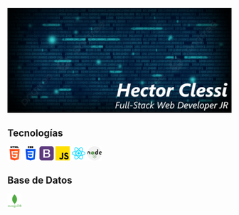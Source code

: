 ![](https://github.com/hectorc2907/hectorc2907/blob/dev/img/fondoimg.PNG)

## Tecnologías

<div>
  <img src="https://github.com/hectorc2907/hectorc2907/blob/dev/img/iconosTecnologias/html.png" width="32" height="32">
  <img src="https://github.com/hectorc2907/hectorc2907/blob/dev/img/iconosTecnologias/css.png" width="32" height="32">
  <img src="https://github.com/hectorc2907/hectorc2907/blob/dev/img/iconosTecnologias/bootstrap.png" width="32" height="32">
  <img src="https://github.com/hectorc2907/hectorc2907/blob/dev/img/iconosTecnologias/JavaScript.png" width="32" height="32">
  <img src="https://github.com/hectorc2907/hectorc2907/blob/dev/img/iconosTecnologias/React.png" width="32" height="32">
  <img src="https://github.com/hectorc2907/hectorc2907/blob/dev/img/iconosTecnologias/Node.png" width="32" height="32">
</div>

## Base de Datos

<div>
  <img src="https://github.com/hectorc2907/hectorc2907/blob/dev/img/iconosTecnologias/MongoDB.png" width="32" height="32">
</div>